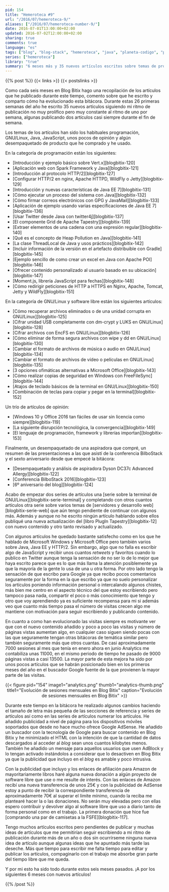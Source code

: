 ```yaml
---
pid: 154
title: "Hemeroteca #9"
url: "/2016/07/hemeroteca-9/"
aliases: ["/2016/07/hemeroteca-number-9/"]
date: 2016-07-01T13:00:00+02:00
updated: 2016-07-02T12:00:00+02:00
sharing: true
comments: true
language: "es"
tags: ["blog", "blog-stack", "hemeroteca", "java", "planeta-codigo", "planeta-linux", "programacion", "software", "software-libre", "tapestry", "gnu-linux"]
series: ["hemeroteca"]
library: "true"
summary: "6 meses más y 35 nuevos artículos escritos sobre temas de programación, java, software libre y opinión. No son muchos artículos pero tampoco son artículos breves sobre noticias efímeras, en cada artículo trato de compartir no solo información sino conocimiento en los que además suelo incluir el código completo de un ejemplo totalmente funcional."
---
```


{{% post %}}
{{< links >}}
{{< postslinks >}}

Como cada seis meses en Blog Bitix hago una recopilación de los artículos que he publicado durante este tiempo, comento sobre que he escrito y comparto cómo ha evolucionado esta bitácora. Durante estas 26 primeras semanas del año he escrito 35 nuevos artículos siguiendo mi ritmo de publicación no muy prolífico pero muy constante al ritmo de uno por semana, algunas publicando dos artículos casi siempre durante el fin de semana.

Los temas de los artículos han sido los habituales programación, GNU/Linux, Java, JavaScript, unos pocos de opinión y algún desempaquetado de producto que he comprado y he usado.

En la categoría de programación están los siguientes:

* [Introducción y ejemplo básico sobre Vert.x][blogbitix-120]
* [Aplicación web con Spark Framework y Java][blogbitix-121]
* [Introducción al protocolo HTTP/2][blogbitix-127]
* [Configurar HTTP/2 en nginx, Apache HTTPD, WildFly o Jetty][blogbitix-129]
* [Introducción y nuevas características de Java EE 7][blogbitix-131]
* [Cómo ejecutar un proceso del sistema con Java][blogbitix-132]
* [Cómo firmar correos electrónicos con GPG y JavaMail][blogbitix-133]
* [Aplicación de ejemplo usando varias especificaciones de Java EE 7][blogbitix-136]
* [Usar Twitter desde Java con twitter4j][blogbitix-137]
* [El componente Grid de Apache Tapestry][blogbitix-139]
* [Extraer elementos de una cadena con una expresión regular][blogbitix-140]
* [Qué es el concepto de Heap Pollution en Java][blogbitix-141]
* [La clase ThreadLocal de Java y usos prácticos][blogbitix-142]
* [Incluir información de la versión en el artefacto distribuible con Gradle][blogbitix-145]
* [Ejemplo sencillo de como crear un excel en Java con Apache POI][blogbitix-146]
* [Ofrecer contenido personalizado al usuario basado en su ubicación][blogbitix-147]
* [Moment.js, librería JavaScript para fechas][blogbitix-148]
* [Cómo redirigir peticiones de HTTP a HTTPS en Nginx, Apache, Tomcat, Jetty y WildFly][blogbitix-151]

En la categoría de GNU/Linux y software libre están los siguientes artículos:

* [Cómo recuperar archivos eliminados o de una unidad corrupta en GNU/Linux][blogbitix-125]
* [Cifrar unidad USB completamente con dm-crypt y LUKS en GNU/Linux][blogbitix-128]
* [Cifrar archivos con EncFS en GNU/Linux][blogbitix-126]
* [Cómo eliminar de forma segura archivos con wipe y dd en GNU/Linux][blogbitix-130]
* [Cambiar el formato de archivos de música o audio en GNU/Linux][blogbitix-134]
* [Cambiar el formato de archivos de vídeo o películas en GNU/Linux][blogbitix-135]
* [3 opciones ofimáticas alternativas a Microsoft Office][blogbitix-143]
* [Cómo realizar copias de seguridad en Windows con FreeFileSync][blogbitix-144]
* [Atajos de teclado básicos de la terminal en GNU/Linux][blogbitix-150]
* [Combinación de teclas para copiar y pegar en la terminal][blogbitix-152]

Un trío de artículos de opinión:

* [Windows 10 y Office 2016 tan fáciles de usar sin licencia como siempre][blogbitix-119]
* [La siguiente disrupción tecnológica, la convergencia][blogbitix-149]
* [El lenguaje de programación, framework y librerías importan][blogbitix-153]

Finalmente, un desempaquetado de una aspiradora que compré, un resumen de las presentaciones a las que asistí de la conferencia BilboStack y el sexto aniversario desde que empecé la bitácora:

* [Desempaquetado y análisis de aspiradora Dyson DC37c Advanced Allergy][blogbitix-122]
* [Conferencia BilboStack 2016][blogbitix-123]
* [6º aniversario del blog][blogbitix-124]

Acabo de empezar dos series de artículos una [serie sobre la terminal de GNU/Linux][blogbitix-serie-terminal] y completando con otros cuantos artículos otra serie sobre varios temas de [servidores y desarrollo web][blogbitix-serie-web] que aún tengo pendiente de continuar con algunos más. Además y aunque no he escrito ningún artículo hablando sobre ellos publiqué una nueva actualización del [libro PlugIn Tapestry][blogbitix-12] con nuevo contenido y otro tanto revisado y actualizado.

Con algunos artículos he quedado bastante satisfecho como en los que he hablado de Microsoft Windows y Microsoft Office pero también varios sobre Java, Java EE y HTTP/2. Sin embargo, algo que no falla es escribir algo de JavaScript y recibir unos cuantos _retweets_ y favoritos cuando lo publico en Twitter aunque tenga la sensación de no ser lo de lo mejor que haya escrito parece que es lo que más llama la atención posiblemente ya que la mayoría de la gente lo usa de una u otra forma. Por otro lado tengo la sensación de que escribo para Google ya que recibo pocos comentarios seguramente por la forma en la que escribo ya que no suelo personalizar los artículos poniendo información personal o intercalando algunos chistes, más bien me centro en el aspecto técnico del que estoy escribiendo pero tampoco pasa nada, compartir el poco o más conocimiento que tengo y otro que voy aprendiendo ya es suficiente recompensa para mi si además veo que cuanto más tiempo pasa el número de visitas crecen algo me mantiene con motivación para seguir escribiendo y publicando contenido.

En cuanto a como han evolucionado las visitas siempre es motivante ver que con el nuevo contenido añadido y poco a poco las visitas y número de páginas vistas aumentan algo, en cualquier caso siguen siendo pocas con las que seguramente tengan otras bitácoras de temática similar pero también seguramente más que otros cuantas. De casi aproximadamente 7000 sesiones al mes que tenía en enero ahora en junio Analytics me contabiliza unas 11000, en el mismo periodo de tiempo he pasado de 9000 páginas vistas a casi 13500. La mayor parte de esta mejora ha sido por unos pocos artículos que se habrán posicionado bien en los primeros meses del año en el buscador Google fuente de la que provienen la mayor parte de las visitas.

<div class="media" style="text-align: center;">
    {{< figure pid="154" image1="analytics.png" thumb1="analytics-thumb.png" title1="Evolución de sesiones mensuales en Blog Bitix" caption="Evolución de sesiones mensuales en Blog Bitix" >}}
</div>

Durante este tiempo en la bitácora he realizado algunos cambios haciendo el tamaño de letra más pequeña de las secciones de referencia y series de artículos así como en las series de artículos numerar los artículos. He añadido publicidad a nivel de página para los dispositivos móviles soportados que desde no hace mucho ofrece Google AdSense. He añadido un buscador con la tecnología de Google para buscar contenido en Blog Bitix y he minimizado el HTML con la intención de que la cantidad de datos descargados al acceder al _blog_ sean unos cuantos kilobytes menos. También he añadido un mensaje para aquellos usuarios que usen AdBlock y lo tengan activado instándolos a considerar que lo desactiven en Blog Bitix ya que la publicidad que incluyo en el _blog_ es amable y poco intrusiva.

Con la publicidad que incluyo y los enlaces de afiliación para Amazon de mayoritariamente libros haré alguna nueva donación a algún proyecto de software libre que use o me resulte de interés. Con las enlaces de Amazon recibí una nueva transferencia de unos 25€ y con la publicidad de AdSense estoy a punto de recibir la correspondiente transferencia de aproximadamente 70€ al superar el límite mínimo, cuando la reciba me plantearé hacer la o las donaciones. No serán muy elevadas pero con ellas espero contribuir y devolver algo al software libre que uso a diario tanto de forma personal como en el trabajo. La primera donación que hice fue [comprando una par de camisetas a la FSFE][blogbitix-117].

Tengo muchos artículos escritos pero pendientes de publicar y muchas ideas de artículos que me permitirían seguir escribiendo a mi ritmo de publicación durante más de un año o dos sin ocurrírseme ninguna nueva idea de artículo aunque algunas ideas que he apuntado más tarde las deseche. Más que tiempo para escribir me falta tiempo para editar y publicar los artículos, compaginarlo con el trabajo me absorbe gran parte del tiempo libre que me queda.

Y por mi esto ha sido todo durante estos seis meses pasados. ¡A por los siguientes 6 meses con nuevos artículos!

{{% /post %}}
